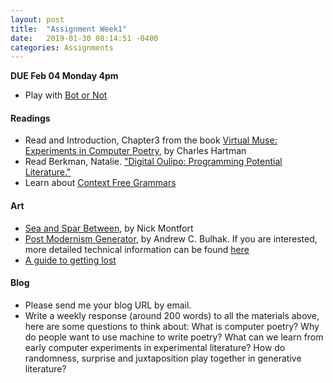 ```yaml
---
layout: post
title:  "Assignment Week1"
date:   2019-01-30 08:14:51 -0400
categories: Assignments
---
```

**DUE Feb 04 Monday 4pm**
* Play with [Bot or Not](http://botpoet.com/)

#### Readings
* Read and Introduction, Chapter3 from the book [Virtual Muse: Experiments in Computer Poetry](https://search.library.brown.edu/catalog/b8225448), by Charles Hartman
* Read Berkman, Natalie. ["Digital Oulipo: Programming Potential Literature."](http://digitalhumanities.org/dhq/vol/11/3/000325/000325.html)
* Learn about [Context Free Grammars](https://rednoise.org/wdm/index.php?n=Main.Grammars)

#### Art
* [Sea and Spar Between](https://nickm.com/montfort_strickland/sea_and_spar_between/), by Nick Montfort
* [Post Modernism Generator](http://www.elsewhere.org/journal/pomo/), by Andrew C. Bulhak. If you are interested, more detailed technical information can be found [here](http://www.elsewhere.org/journal/wp-content/uploads/2005/11/tr-cs96-264.pdf)
* [A guide to getting lost](https://twitter.com/autoflaneur)

#### Blog
* Please send me your blog URL by email.
* Write a weekly response (around 200 words) to all the materials above, here are some questions to think about:
    What is computer poetry? Why do people want to use machine to write poetry? What can we learn from early computer experiments in experimental literature? How do randomness, surprise and juxtaposition play together in generative literature?
